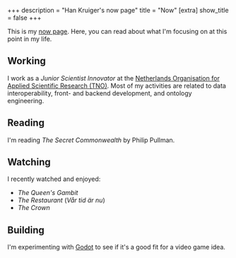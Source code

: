 +++
description = "Han Kruiger's now page"
title = "Now"
[extra]
show_title = false
+++

This is my [now page](https://nownownow.com/about).
Here, you can read about what I'm focusing on at this point in my life.

## Working
I work as a *Junior Scientist Innovator* at the [Netherlands Organisation for Applied Scientific Research (TNO)](https://www.tno.nl/en/).
Most of my activities are related to data interoperability, front- and backend development, and ontology engineering.

## Reading
I'm reading *The Secret Commonwealth* by Philip Pullman.

## Watching
I recently watched and enjoyed:

- *The Queen's Gambit*
- *The Restaurant* (*Vår tid är nu*)
- *The Crown*

## Building
I'm experimenting with [Godot](https://godotengine.org/) to see if it's a good fit for a video game idea.
